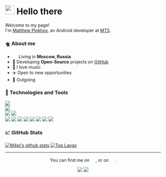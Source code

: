 <h1><img src="https://emojis.slackmojis.com/emojis/images/1629158834/48671/android-eyes.gif?1629158834" width="30"/> Hello there</h1>

Welcome to my page!</br>
I'm [Matthew Plokhov](https://t.me/maplll), an Android developer at [MTS](https://mts.ru).

### 🛸 About me
- <img src="https://cdn-icons-png.flaticon.com/512/197/197408.png" width="16"/> Living in <b>Moscow, Russia</b>
- 📖 Developing **Open-Source** projects on [GitHub](https://github.com/m4pl?tab=repositories)
- 🎻 I love music
- ✈️ Open to new opportunities
- 🤗 Outgoing

### 🧰 Technologies and Tools

![](https://img.shields.io/badge/Windows-informational?style=flat&logo=windows&logoColor=white&color=0079d5)</br>
![](https://img.shields.io/badge/Android%20Studio-informational?style=flat&logo=android-studio&logoColor=white&color=3ddc84)</br>
![](https://img.shields.io/badge/Kotlin-informational?style=flat&logo=kotlin&logoColor=white&color=7f50ff)
![](https://img.shields.io/badge/Java-informational?style=flat&logo=java&logoColor=white&color=ff0100)</br>
![](https://img.shields.io/badge/Firebase-informational?style=flat&logo=firebase&logoColor=white&color=f5830a)
![](https://img.shields.io/badge/JUnit5-informational?style=flat&logo=junit5&logoColor=white&color=00a75d)
![](https://img.shields.io/badge/Postman-informational?style=flat&logo=postman&logoColor=white&color=ff6c37)
![](https://img.shields.io/badge/Git-informational?style=flat&logo=git&logoColor=white&color=ef3c2d)
![](https://img.shields.io/badge/Jira-informational?style=flat&logo=jira&logoColor=white&color=2684ff)
![](https://img.shields.io/badge/Bitbucket-informational?style=flat&logo=bitbucket&logoColor=white&color=2684ff)
![](https://img.shields.io/badge/Material%20Design-informational?style=flat&logo=material-design&logoColor=white&color=767676)
![](https://img.shields.io/badge/Figma-informational?style=flat&logo=figma&logoColor=white&color=a35dff)

### 📈 GitHub Stats

[![M4pl's github stats](https://github-readme-stats.vercel.app/api?username=m4pl&line_height=21&include_all_commits=true&title_color=00A7E1&text_color=FFFFFF&bg_color=45,00171F,00171F&hide_border=true)](https://github.com/anuraghazra/github-readme-stats)
[![Top Langs](https://github-readme-stats.vercel.app/api/top-langs/?username=m4pl&layout=compact&title_color=00A7E1&text_color=FFFFFF&bg_color=45,00171F,00171F&hide_border=true&exclude_repo=HSE-Summer-School-2019)](https://github.com/anuraghazra/github-readme-stats)

------------

<p align="center">You can find me on <a href="https://t.me/maplll"><img src="https://telegram.org/img/t_logo.svg?1" width="16"/></a>, or on <a
        href="https://www.linkedin.com/in/matvey-plokhov-27710b197/"><img src="https://raw.githubusercontent.com/peterthehan/peterthehan/master/assets/linkedin.svg" width="16"/></a>.</p>

<p align="center"><a href="https://open.spotify.com/user/je9nfypi6srlzgu519zucuk2x?si=XHpAOQ1cRbSjuF58hdNUrA&utm_source=copy-link&dl_branch=1"><img
        src="https://img.shields.io/badge/Spotify-informational?style=flat&logo=spotify&logoColor=white&color=00d859"/></a> <img
        src="https://komarev.com/ghpvc/?username=m4pl&color=00A7E1&style=flat&label=visitors"/></p>
